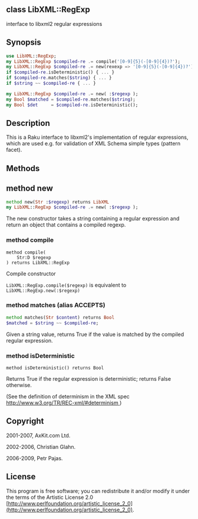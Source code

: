 class LibXML::RegExp
--------------------

interface to libxml2 regular expressions

Synopsis
--------

```raku
use LibXML::RegExp;
my LibXML::RegExp $compiled-re .= compile('[0-9]{5}(-[0-9]{4})?');
my LibXML::RegExp $compiled-re .= new(rexexp => '[0-9]{5}(-[0-9]{4})?');
if $compiled-re.isDeterministic() { ... }
if $compiled-re.matches($string) { ... }
if $string ~~ $compiled-re { ... }

my LibXML::RegExp $compiled-re .= new( :$regexp );
my Bool $matched = $compiled-re.matches($string);
my Bool $det     = $compiled-re.isDeterministic();
```

Description
-----------

This is a Raku interface to libxml2's implementation of regular expressions, which are used e.g. for validation of XML Schema simple types (pattern facet).

Methods
-------

method new
----------

```raku
method new(Str :$regexp) returns LibXML
my LibXML::RegExp $compiled-re .= new( :$regexp );
```

The new constructor takes a string containing a regular expression and return an object that contains a compiled regexp.

### method compile

```perl6
method compile(
    Str:D $regexp
) returns LibXML::RegExp
```

Compile constructor

`LibXML::RegExp.compile($regexp)` is equivalent to `LibXML::RegExp.new(:$regexp)`

### method matches (alias ACCEPTS)

```raku
method matches(Str $content) returns Bool
$matched = $string ~~ $compiled-re;
```

Given a string value, returns True if the value is matched by the compiled regular expression.

### method isDeterministic

```perl6
method isDeterministic() returns Bool
```

Returns True if the regular expression is deterministic; returns False otherwise.

(See the definition of determinism in the XML spec [http://www.w3.org/TR/REC-xml/#determinism ](http://www.w3.org/TR/REC-xml/#determinism ))

Copyright
---------

2001-2007, AxKit.com Ltd.

2002-2006, Christian Glahn.

2006-2009, Petr Pajas.

License
-------

This program is free software; you can redistribute it and/or modify it under the terms of the Artistic License 2.0 [http://www.perlfoundation.org/artistic_license_2_0](http://www.perlfoundation.org/artistic_license_2_0).

